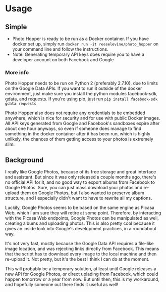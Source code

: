 # Usage #

## Simple ##
- Photo Hopper is ready to be run as a Docker container. If you have docker set up, simply run `docker run -it reeselevine/photo_hopper` on your command line and follow the instructions.
- Note: Generating temporary API keys does require you to have a developer account on both Facebook and Google

### More info ###
Photo Hopper needs to be run on Python 2 (preferably 2.7.10), due to limits on the Google Data APIs. If you want to run it outside of the docker environment, just make sure you install the python modules facebook-sdk, gdata, and requests. If you're using pip, just run
`pip install facebook-sdk gdata requests`

Photo Hopper also does not require any credentials to be embedded anywhere, which is nice for security and for use with public Docker images. All API keys generated from Google and Facebook's sandboxes expire after about one hour anyways, so even if someone does manage to find something in the docker container after it has been run, which is highly unlikely, the chances of them getting access to your photos is extremely slim.

## Background ##

I really like Google Photos, because of its free storage and great interface and assistant. But since it was only released a couple months ago, there's no official API for it, and no good way to export albums from Facebook to Google Photos. Sure, you can just mass download your photos and re-upload them on Google Photos, but I also wanted to preserve album structure, and I especially didn't want to have to rewrite all my captions. 

Luckily, Google Photos seems to be based on the same engine as Picasa Web, which I am sure they will retire at some point. Therefore, by interacting with the Picasa Web endpoints, Google Photos can be manipulated as well, creating albums and uploading photos. This is also pretty cool because it gives an inside look into Google's development practices, in a roundabout way.

It's not very fast, mostly because the Google Data API requires a file-like image location, and was rejecting links directly from Facebook. This means that the script has to download every image to the local machine and then re-upload it. Not pretty, but it's the best I think I can do at the moment.

This will probably be a temporary solution, at least until Google releases a new API for Google Photos, or direct uplading from Facebook, which could happen tomorrow or a year from now. But until then, this is my workaround, and hopefully someone out there finds it useful as well!

